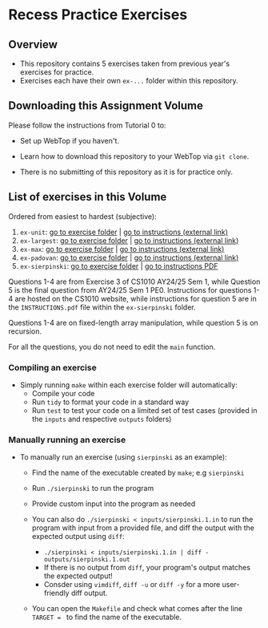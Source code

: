 # Recess Practice Exercises

## Overview
- This repository contains 5 exercises taken from previous year's exercises for practice.
- Exercises each have their own `ex-...` folder within this repository. 

## Downloading this Assignment Volume

Please follow the instructions from Tutorial 0 to:
- Set up WebTop if you haven't.
- Learn how to download this repository to your WebTop via `git clone`. 

- There is no submitting of this repository as it is for practice only.

## List of exercises in this Volume
Ordered from easiest to hardest (subjective):

1. `ex-unit`: [go to exercise folder](./ex-unit) | [go to instructions (external link)](https://nus-cs1010.github.io/2425-s1/exercises/ex03.html#question-3-unit)
2. `ex-largest`: [go to exercise folder](./ex-largest) | [go to instructions (external link)](https://nus-cs1010.github.io/2425-s1/exercises/ex03.html#question-4-largest)
3. `ex-max`: [go to exercise folder](./ex-max) | [go to instructions (external link)](https://nus-cs1010.github.io/2425-s1/exercises/ex03.html#question-7-max)
4. `ex-padovan`: [go to exercise folder](./ex-padovan) | [go to instructions (external link)](https://nus-cs1010.github.io/2425-s1/exercises/ex03.html#question-8-padovan)
5. `ex-sierpinski`: [go to exercise folder](./ex-sierpinski) | [go to instructions PDF](./ex-sierpinski/INSTRUCTIONS.pdf)

Questions 1-4 are from Exercise 3 of CS1010 AY24/25 Sem 1, while Question 5 is the final question from AY24/25 Sem 1 PE0.
Instructions for questions 1-4 are hosted on the CS1010 website, while instructions for question 5 are in the `INSTRUCTIONS.pdf` file within the `ex-sierpinski` folder.

Questions 1-4 are on fixed-length array manipulation, while question 5 is on recursion.

For all the questions, you do not need to edit the `main` function.

### Compiling an exercise
- Simply running `make` within each exercise folder will automatically:
    - Compile your code
    - Run `tidy` to format your code in a standard way
    - Run `test` to test your code on a limited set of test cases (provided in the `inputs` and respective `outputs` folders)

### Manually running an exercise
- To manually run an exercise (using `sierpinski` as an example):
    - Find the name of the executable created by `make`; e.g `sierpinski`
    - Run `./sierpinski` to run the program
    - Provide custom input into the program as needed

    - You can also do `./sierpinski < inputs/sierpinski.1.in` to run the program with input from a provided file, and diff the output with the expected output using `diff`:
        - `./sierpinski < inputs/sierpinski.1.in | diff - outputs/sierpinski.1.out`
        - If there is no output from `diff`, your program's output matches the expected output!
        - Consder using `vimdiff`, `diff -u` or `diff -y` for a more user-friendly diff output.

	- You can open the `Makefile` and check what comes after the line `TARGET = ` to find the name of the executable. 

